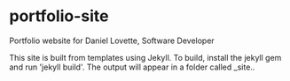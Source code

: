 # portfolio-site
Portfolio website for Daniel Lovette, Software Developer

This site is built from templates using Jekyll.  To build, install the jekyll gem and run 'jekyll build'.  The output will appear in a folder called \_site..
